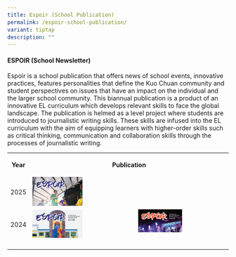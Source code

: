 ```yaml
---
title: Espoir (School Publication)
permalink: /espoir-school-publication/
variant: tiptap
description: ""
---
```

<h4><strong>ESPOIR (School Newsletter)</strong></h4>
<p>Espoir is a school publication that offers news of school events, innovative
practices, features personalities that define the Kuo Chuan community and
student perspectives on issues that have an impact on the individual and
the larger school community. This biannual publication is a product of
an innovative EL curriculum which develops relevant skills to face the
global landscape. The publication is helmed as a level project where students
are introduced to journalistic writing skills. These skills are infused
into the EL curriculum with the aim of equipping learners with higher-order
skills such as critical thinking, communication and collaboration skills
through the processes of journalistic writing.</p>
<table style="minWidth: 75px">
<colgroup>
<col>
<col>
<col>
</colgroup>
<tbody>
<tr>
<th rowspan="1" colspan="1">
<p>Year</p>
</th>
<th rowspan="1" colspan="2">
<p>Publication</p>
</th>
</tr>
<tr>
<td rowspan="1" colspan="1">
<p></p>
<p>2025</p>
</td>
<td rowspan="1" colspan="1"><a class="isomer-image-wrapper" href="https://go.gov.sg/espoir-2025-issue1"><img style="width: 50%;" height="auto" width="100%" alt="" src="/images/The Kuo Chuan Experience/Espoir/espoir_2025_issue1.png"></a>
</td>
<td rowspan="1" colspan="1">
<p></p>
</td>
</tr>
<tr>
<td rowspan="1" colspan="1">
<p></p>
<p>2024</p>
</td>
<td rowspan="1" colspan="1"><a class="isomer-image-wrapper" href="https://go.gov.sg/espoir-2024isue1"><img style="width: 50%;" height="auto" width="100%" alt="" src="/images/The Kuo Chuan Experience/Espoir/espoir_2024_issue1.png"></a>
</td>
<td rowspan="1" colspan="1"><a class="isomer-image-wrapper" href="https://go.gov.sg/espoir-2024-issue2"><img style="width: 50%;" height="auto" width="100%" alt="" src="/images/The Kuo Chuan Experience/Espoir/espoir_2024_issue2.png"></a>
<p></p>
</td>
</tr>
<tr>
<td rowspan="1" colspan="1">
<p></p>
</td>
<td rowspan="1" colspan="1">
<p></p>
</td>
<td rowspan="1" colspan="1">
<p></p>
</td>
</tr>
</tbody>
</table>
<p></p>